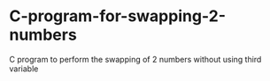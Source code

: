 # C-program-for-swapping-2-numbers
C program to perform the swapping of 2 numbers without using third variable

